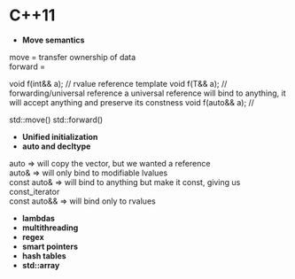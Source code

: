 # C++11
- **Move semantics**

move = transfer ownership of data  
forward = 

void f(int&& a); // rvalue reference
template<typename T> void f(T&& a); // forwarding/universal reference
  a universal reference will bind to anything, it will accept anything and preserve its constness
void f(auto&& a); // 

std::move()
std::forward()


- **Unified initialization**
- **auto and decltype**

auto         => will copy the vector, but we wanted a reference  
auto&        => will only bind to modifiable lvalues  
const auto&  => will bind to anything but make it const, giving us const_iterator  
const auto&& => will bind only to rvalues  

- **lambdas**
- **multithreading**
- **regex**
- **smart pointers**
- **hash tables**
- **std::array**
